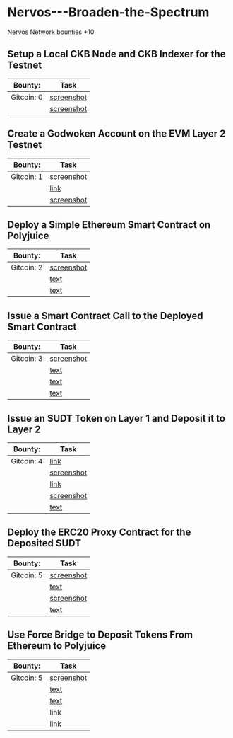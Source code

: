 # Nervos---Broaden-the-Spectrum
Nervos Network bounties +10

## Setup a Local CKB Node and CKB Indexer for the Testnet
| Bounty:  | Task  |
| ------------- | ------------- |
| Gitcoin: 0 |  [screenshot](./assets/0_nodes.png) |
| |  [screenshot](./assets/0_nodes.png)  |


## Create a Godwoken Account on the EVM Layer 2 Testnet
| Bounty:  | Task  |
| ------------- | ------------- |
| Gitcoin: 1 |  [screenshot](./assets/1_list.png) |
| |  [link](https://explorer.nervos.org/aggron/address/ckt1qyq0wzzvaqravgmpgpfr94jjg6ehhy3wl99s90n04t) |
| |  [screenshot](./assets/1_transaction.png) |


## Deploy a Simple Ethereum Smart Contract on Polyjuice
| Bounty:  | Task  |
| ------------- | ------------- |
| Gitcoin: 2 |  [screenshot](./assets/2_deployed.png) |
| |  [text](./text/hash.txt) |
| |  [text](./text/deployed.txt)|


## Issue a Smart Contract Call to the Deployed Smart Contract
| Bounty:  | Task  |
| ------------- | ------------- |
| Gitcoin: 3 |  [screenshot](./assets/3_call.png) |
| |  [text](./text/3_hash.txt) |
| |  [text](./text/3_call.txt) |
| |  [text](./text/3_abi.txt) |

## Issue an SUDT Token on Layer 1 and Deposit it to Layer 2
| Bounty:  | Task  |
| ------------- | ------------- |
| Gitcoin: 4 |  [link](https://explorer.nervos.org/aggron/address/ckt1qyq0wzzvaqravgmpgpfr94jjg6ehhy3wl99s90n04t) |
| |  [screenshot](./assets/4_sudt.png) |
| |  [link](https://explorer.nervos.org/aggron/transaction/0x278874f638f8d81d3537637fa0d118bc6ce232e64ef0487fab09328e7fed7996) |
| |  [screenshot](./assets/4_layer.png) |
| |  [text](./text/4_sudtid.txt) |


## Deploy the ERC20 Proxy Contract for the Deposited SUDT
| Bounty:  | Task  |
| ------------- | ------------- |
| Gitcoin: 5 |  [screenshot](./assets/5_proxy.png) |
| |  [text](./text/5_proxy.txt) |
| |  [screenshot](./assets/5_balance.png) |
| |  [text](./text/5_checked.txt) |


## Use Force Bridge to Deposit Tokens From Ethereum to Polyjuice
| Bounty:  | Task  |
| ------------- | ------------- |
| Gitcoin: 5 |  [screenshot](./assets/6_deposit.png) |
| |  [text](./text/6_deposit.txt) |
| |  [text](./text/6_eth.txt) |
| |  link |
| |  link |
   
